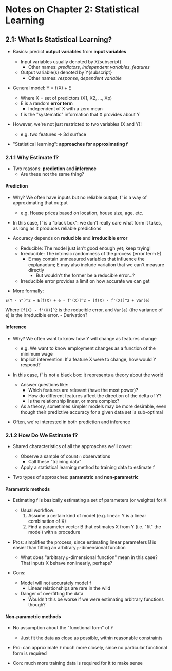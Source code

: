 # Notes on Chapter 2: Statistical Learning

## 2.1: What Is Statistical Learning?

- Basics: predict **output variables** from **input variables**
    - Input variables usually denoted by X{subscript}
        - Other names: *predictors*, *independent variables*, *features*
    - Output variable(s) denoted by Y{subscript}
        - Other names: *response*, *dependent variable*

- General model: Y = f(X) + E
    - Where X = set of predictors (X1, X2, ..., Xp)
    - E is a random **error term**
        - Independent of X with a zero mean
    - f is the "systematic" information that X provides about Y

- However, we're not just restricted to two variables (X and Y)!
    - e.g. two features -> 3d surface

- "Statistical learning": **approaches for approximating f**

### 2.1.1 Why Estimate f?

- Two reasons: **prediction** and **inference**
    - Are these not the same thing?

#### Prediction

- Why? We often have inputs but no reliable output; f' is a way of
  approximating that output
    - e.g. House prices based on location, house size, age, etc.

- In this case, f' is a "black box": we don't really care what form it takes, as
  long as it produces reliable predictions

- Accuracy depends on **reducible** and **irreducible error**
    - Reducible: The model just isn't good enough yet; keep trying!
    - Irreducible: The intrinsic randomness of the process (error term E)
        - E may contain unmeasured variables that influence the explanadum;
          E may also include variation that we can't measure directly
            - But wouldn't the former be a reducible error...?
    - Irreducible error provides a limit on how accurate we can get

- More formally:

```
E(Y - Y')^2 = E[f(X) + e - f'(X)]^2 = [f(X) - f'(X)]^2 + Var(e)
```

Where `[f(X) - f'(X)]^2` is the reducible error, and `Var(e)` (the variance of e) 
is the irreducible error.
    - Derivation?

#### Inference

- Why? We often want to know how Y will change as features change
    - e.g. We want to know employment changes as a function of the minimum wage
    - Implicit intervention: If a feature X were to change, how would Y respond?

- In this case, f' is not a black box: it represents a theory about the world
    - Answer questions like:
        - Which features are relevant (have the most power)?
        - How do different features affect the direction of the delta of Y?
        - Is the relationship linear, or more complex?
    - As a theory, sometimes simpler models may be more desirable, even though
      their predictive accuracy for a given data set is sub-optimal 
        

- Often, we're interested in both prediction and inference

### 2.1.2 How Do We Estimate f?

- Shared characteristics of all the approaches we'll cover:
    - Observe a sample of count `n` observations
        - Call these "training data"
    - Apply a statistical learning method to training data to estimate f

- Two types of approaches: **parametric** and **non-parametric**

#### Parametric methods

- Estimating f is basically estimating a set of parameters (or weights) for X
    - Usual workflow:
        1. Assume a certain kind of model (e.g. linear: Y is a linear
           combination of X)
        2. Find a parameter vector B that estimates X from Y (i.e. "fit" the
           model) with a procedure

- Pros: simplifies the process, since estimating linear parameters B is easier than
  fitting an arbitrary `p`-dimensional function
    - What does "arbitrary `p`-dimensional function" mean in this case? That
      inputs X behave nonlinearly, perhaps?

- Cons:
    - Model will not accurately model `f`
        - Linear relationships are rare in the wild
    - Danger of overfitting the data
        - Wouldn't this be worse if we were estimating arbitrary functions
          though?

#### Non-parametric methods

- No assumption about the "functional form" of `f`
    - Just fit the data as close as possible, within reasonable constraints

- Pro: can approximate `f` much more closely, since no particular functional
  form is required

- Con: much more training data is required for it to make sense
